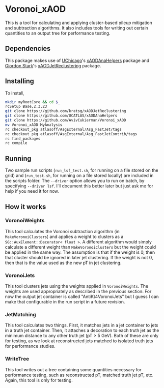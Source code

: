 # Voronoi_xAOD
This is a tool for calculating and applying cluster-based pileup mitigation and subtraction algorithms. It also includes tools for writing out certain quantities to an output tree for performance testing.

## Dependencies
This package makes use of [UChicago](https://github.com/UCATLAS)'s [xAODAnaHelpers](https://github.com/UCATLAS/xAODAnaHelpers) package and [Giordon Stark](https://github.com/kratsg)'s [xAODJetReclustering](https://github.com/kratsg/xAODJetReclustering) package.

## Installing
To install,
```bash
mkdir myRootCore && cd $_
rcSetup Base,2.3.23
git clone https://github.com/kratsg/xAODJetReclustering
git clone https://github.com/UCATLAS/xAODAnaHelpers
git clone https://github.com/AvivCukierman/Voronoi_xAOD
mv Voronoi_xAOD MyAnalysis
rc checkout_pkg atlasoff/AsgExternal/Asg_FastJet/tags
rc checkout_pkg atlasoff/AsgExternal/Asg_FastJetContrib/tags
rc find_packages
rc compile
```

## Running
Two sample run scripts (`run_lsf_test.sh`, for running on a file stored on the grid) and (`run_test.sh`, for running on a file stored locally) are included in the scripts folder. The `--driver` option allows you to run on batch, by specifying `--driver lsf`. I'll document this better later but just ask me for help if you need it for now.

## How it works
### VoronoiWeights
This tool calculates the Voronoi subtraction algorithm (in `MakeVoronoiClusters`) and applies a weight to clusters as a `SG::AuxElement::Decorator< float >`. A different algorithm would simply calculate a different weight than `MakeVoronoiClusters` but the weight could be applied in the same way. The assumption is that if the weight is 0, then that cluster should be ignored in later jet clustering. If the weight is not 0, then that is the value used as the new pT in jet clustering.
### VoronoiJets
This tool clusters jets using the weights applied in `VoronoiWeights`. The weights are used appropriately as described in the previous section. For now the output jet container is called "AntiKt4VoronoiJets" but I guess I can make that configurable in the run script in a future revision.
### JetMatching
This tool calculates two things. First, it matches jets in a jet container to jets in a truth jet container. Then, it attaches a decoration to each truth jet as the minimum distance to any other truth jet (pT > 5 GeV). Both of these are only for testing, as we look at reconstructed jets matched to isolated truth jets for performance studies.
### WriteTree
This tool writes out a tree containing some quantities necessary for performance testing, such as reconstructed pT, matched truth jet pT, etc. Again, this tool is only for testing.
